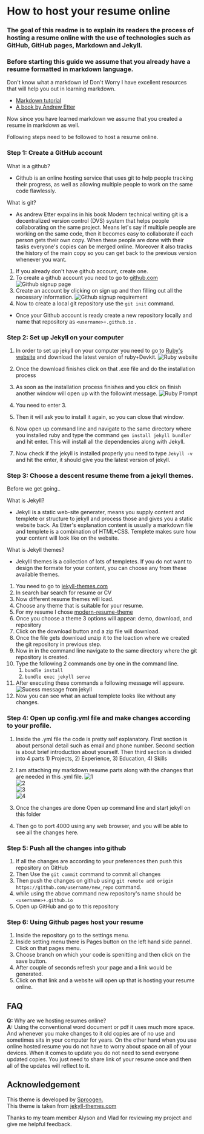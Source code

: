 # How to host your resume online

### The goal of this readme is to explain its readers the process of hosting a resume online with the use of technologies such as GitHub, GitHub pages, Markdown and Jekyll.

### Before starting this guide we assume that you already have a resume formatted in markdown language.

Don't know what a markdown is! Don't Worry I have excellent resources that will help you out in learning markdown.

- [Markdown tutorial](https://www.markdowntutorial.com/)
- [A book by Andrew Etter](https://read.amazon.com/?asin=B01A2QL9SS&ref_=kwl_kr_iv_rec_1&language=en-US)

Now since you have learned markdown we assume that you created a resume in markdown as well.

Following steps need to be followed to host a resume online.

### Step 1: Create a GitHub account

What is a github?

- Github is an online hosting service that uses git to help people tracking their progress, as well as allowing multiple people to work on the same code flawlessly.

What is git?

- As andrew Etter expalins in his book Modern technical writing git is a decentralized version control (DVS) system that helps people collaborating on the same project. Means let's say if multiple people are working on the same code, then it becomes easy to collaborate if each person gets their own copy. When these people are done with their tasks everyone's copies can be merged online. Moreover it also tracks the history of the main copy so you can get back to the previous version whenever you want.

1. If you already don't have github account, create one.
2. To create a github account you need to go to [github.com](https://github.com)
   ![Github signup page](https://github.com/09Deep/09Deep.github.io/blob/main/images/Github%20signup.png)
3. Create an account by clicking on sign up and then filling out all the necessary information.
   ![Github signup requirement](https://github.com/09Deep/09Deep.github.io/blob/main/images/github%20signup%20email%20prompt.png)
4. Now to create a local git repository use the `git init` command.

- Once your Github account is ready create a new repository locally and name that repository as `<username>+.github.io` .

### Step 2: Set up Jekyll on your computer

1. In order to set up jekyll on your computer you need to go to [Ruby's website](https://rubyinstaller.org/downloads/) and download the latest version of ruby+Devkit.  ![Ruby website](https://github.com/09Deep/09Deep.github.io/blob/main/images/ruby%20installer.png)
2. Once the download finishes click on that .exe file and do the installation process
3. As soon as the installation process finishes and you click on finish another window will open up with the followint message.  ![Ruby Prompt](https://github.com/09Deep/09Deep.github.io/blob/main/images/ruby%20prompt.png)

4. You need to enter 3.
5. Then it will ask you to install it again, so you can close that window.
6. Now open up command line and navigate to the same directory where you installed ruby and type the command `gem install jekyll bundler` and hit enter. This will install all the dependencies along with Jekyll.
7. Now check if the jekyll is installed properly you need to type `Jekyll -v` and hit the enter, it should give you the latest version of jekyll.

### Step 3: Choose a descent resume theme from a jekyll themes.

Before we get going..

What is Jekyll?

- Jekyll is a static web-site generater, means you supply content and templete or structure to jekyll and process those and gives you a static website back. As Etter's explanation content is usually a markdown file and templete is a combination of HTML+CSS. Templete makes sure how your content will look like on the website.

What is Jekyll themes?

- Jekylll themes is a collection of lots of templetes. If you do not want to design the formate for your content, you can choose any from these available themes.

1. You need to go to [jekyll-themes.com](https://jekyll-themes.com)
2. In search bar search for resume or CV
3. Now different resume themes will load.
4. Choose any theme that is suitable for your resume.
5. For my resume I chose [modern-resume-theme](https://jekyll-themes.com/modern-resume/)
6. Once you choose a theme 3 options will appear: demo, download, and repository
7. Click on the download button and a zip file will download.
8. Once the file gets download unzip it to the loaction where we created the git repository in previous step.
9. Now in in the command line navigate to the same directory where the git repository is created.
10. Type the following 2 commands one by one in the command line.
    1. `bundle install`
    2. `bundle exec jekyll serve`
11. After executing these commands a following message will appeare.  
    ![Sucess message from jekyll](https://github.com/09Deep/09Deep.github.io/blob/main/images/sucess%20message%20after%20jekyll%20launch.png)
12. Now you can see what an actual templete looks like without any changes.

### Step 4: Open up config.yml file and make changes according to your profile.

1. Inside the .yml file the code is pretty self explanatory. First section is about personal detail such as email and phone number. Second section is about brief introduction about yourself. Then third section is divided into 4 parts 1) Projects, 2) Experience, 3) Education, 4) Skills
2. I am attaching my markdown resume parts along with the changes that are needed in this .yml file.
 ![1](https://github.com/09Deep/09Deep.github.io/blob/main/images/1ff.jpeg)  
 ![2](https://github.com/09Deep/09Deep.github.io/blob/main/images/1f.jpeg)  
 ![3](https://github.com/09Deep/09Deep.github.io/blob/main/images/3f.jpeg)  
 ![4](https://github.com/09Deep/09Deep.github.io/blob/main/images/4f.jpeg)

3. Once the changes are done Open up command line and start jekyll on this folder
4. Then go to port 4000 using any web browser, and you will be able to see all the changes here.

### Step 5: Push all the changes into github

1. If all the changes are according to your preferences then push this repository on GitHub
2. Then Use the `git commit` command to commit all changes
3. Then push the changes on github using `git remote add origin https://github.com/username/new_repo` command.
4. while using the above command new repository's name should be `<username>+.github.io`
5. Open up GitHub and go to this repository

### Step 6: Using Github pages host your resume

1. Inside the repository go to the settings menu.
2. Inside setting menu there is Pages button on the left hand side pannel. Click on that pages menu.
3. Choose branch on which your code is spenitting and then click on the save button.
4. After couple of seconds refresh your page and a link would be generated.
5. Click on that link and a website will open up that is hosting your resume online.

## FAQ

**Q:** Why are we hosting resumes online?  
**A:** Using the conventional word document or pdf it uses much more space. And whenever you make changes to it old copies are of no use and sometimes sits in your computer for years. On the other hand when you use online hosted resume you do not have to worry about space on all of your devices. When it comes to update you do not need to send everyone updated copies. You just need to share link of your resume once and then all of the updates will reflect to it.

## Acknowledgement

This theme is developed by [Sproogen.](https://github.com/sproogen/)  
This theme is taken from [jekyll-themes.com](https://jekyll-themes.com/modern-resume/)  

Thanks to my team member Alyson and Vlad for reviewing my project and give me helpful feedback.
